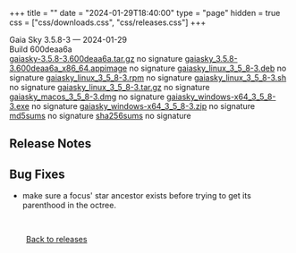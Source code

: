 +++
title = ""
date = "2024-01-29T18:40:00"
type = "page"
hidden = true
css = ["css/downloads.css", "css/releases.css"]
+++

<div class="download-container">
<div id="download-title">
<i class="fa-solid fa-tag"></i>
Gaia Sky <span class="downloads-version">3.5.8-3</span> — <i class="fa-solid fa-clock"></i>
<time class="downloads-releasedate" datetime="2024-01-29T18:40:00" title="Published: 2024-01-29T18:40:00">2024-01-29</time></div>
<div class="downloads-build">Build 600deaa6a</div>
<div class="download-section">
<a href="https://gaia.ari.uni-heidelberg.de/gaiasky/releases/3.5.8-3.600deaa6a/gaiasky-3.5.8-3.600deaa6a.tar.gz" class="download-button">gaiasky-3.5.8-3.600deaa6a.tar.gz</a>
<span class="signature">no signature</span>
<a href="https://gaia.ari.uni-heidelberg.de/gaiasky/releases/3.5.8-3.600deaa6a/gaiasky_3.5.8-3.600deaa6a_x86_64.appimage" class="download-button">gaiasky_3.5.8-3.600deaa6a_x86_64.appimage</a>
<span class="signature">no signature</span>
<a href="https://gaia.ari.uni-heidelberg.de/gaiasky/releases/3.5.8-3.600deaa6a/gaiasky_linux_3_5_8-3.deb" class="download-button">gaiasky_linux_3_5_8-3.deb</a>
<span class="signature">no signature</span>
<a href="https://gaia.ari.uni-heidelberg.de/gaiasky/releases/3.5.8-3.600deaa6a/gaiasky_linux_3_5_8-3.rpm" class="download-button">gaiasky_linux_3_5_8-3.rpm</a>
<span class="signature">no signature</span>
<a href="https://gaia.ari.uni-heidelberg.de/gaiasky/releases/3.5.8-3.600deaa6a/gaiasky_linux_3_5_8-3.sh" class="download-button">gaiasky_linux_3_5_8-3.sh</a>
<span class="signature">no signature</span>
<a href="https://gaia.ari.uni-heidelberg.de/gaiasky/releases/3.5.8-3.600deaa6a/gaiasky_linux_3_5_8-3.tar.gz" class="download-button">gaiasky_linux_3_5_8-3.tar.gz</a>
<span class="signature">no signature</span>
<a href="https://gaia.ari.uni-heidelberg.de/gaiasky/releases/3.5.8-3.600deaa6a/gaiasky_macos_3_5_8-3.dmg" class="download-button">gaiasky_macos_3_5_8-3.dmg</a>
<span class="signature">no signature</span>
<a href="https://gaia.ari.uni-heidelberg.de/gaiasky/releases/3.5.8-3.600deaa6a/gaiasky_windows-x64_3_5_8-3.exe" class="download-button">gaiasky_windows-x64_3_5_8-3.exe</a>
<span class="signature">no signature</span>
<a href="https://gaia.ari.uni-heidelberg.de/gaiasky/releases/3.5.8-3.600deaa6a/gaiasky_windows-x64_3_5_8-3.zip" class="download-button">gaiasky_windows-x64_3_5_8-3.zip</a>
<span class="signature">no signature</span>
<a href="https://gaia.ari.uni-heidelberg.de/gaiasky/releases/3.5.8-3.600deaa6a/md5sums" class="download-button">md5sums</a>
<span class="signature">no signature</span>
<a href="https://gaia.ari.uni-heidelberg.de/gaiasky/releases/3.5.8-3.600deaa6a/sha256sums" class="download-button">sha256sums</a>
<span class="signature">no signature</span>
</div>
</div>

<section class="release-notes">

# Release Notes


## Bug Fixes
- make sure a focus' star ancestor exists before trying to get its parenthood in the octree.
</section>


<p class="center-text" style="padding: 30px;">
<i class="fa-solid fa-circle-arrow-left"></i> <a href="/downloads/releases">Back to releases</a>
</p>
